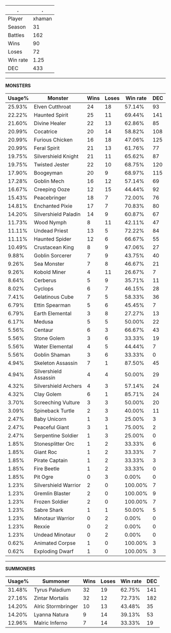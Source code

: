 .|.
|-|-
Player|xhaman
Season|31
Battles|162
Wins|90
Loses|72
Win rate|1.25
DEC|433

---
**MONSTERS**

Usage%|Monster|Wins|Loses|Win rate|DEC|
-|-|-|-|-|-|
25.93%|Elven Cutthroat|24|18|57.14%|93|
22.22%|Haunted Spirit|25|11|69.44%|141|
21.60%|Divine Healer|22|13|62.86%|85|
20.99%|Cocatrice|20|14|58.82%|108|
20.99%|Furious Chicken|16|18|47.06%|125|
20.99%|Feral Spirit|21|13|61.76%|77|
19.75%|Silvershield Knight|21|11|65.62%|87|
19.75%|Twisted Jester|22|10|68.75%|120|
17.90%|Boogeyman|20|9|68.97%|115|
17.28%|Goblin Mech|16|12|57.14%|69|
16.67%|Creeping Ooze|12|15|44.44%|92|
15.43%|Peacebringer|18|7|72.00%|76|
14.81%|Enchanted Pixie|17|7|70.83%|80|
14.20%|Silvershield Paladin|14|9|60.87%|67|
11.73%|Wood Nymph|8|11|42.11%|47|
11.11%|Undead Priest|13|5|72.22%|84|
11.11%|Haunted Spider|12|6|66.67%|55|
10.49%|Crustacean King|8|9|47.06%|27|
9.88%|Goblin Sorcerer|7|9|43.75%|40|
9.26%|Sea Monster|7|8|46.67%|21|
9.26%|Kobold Miner|4|11|26.67%|7|
8.64%|Cerberus|5|9|35.71%|11|
8.02%|Cyclops|6|7|46.15%|28|
7.41%|Gelatinous Cube|7|5|58.33%|36|
6.79%|Ettin Spearman|5|6|45.45%|7|
6.79%|Earth Elemental|3|8|27.27%|13|
6.17%|Medusa|5|5|50.00%|22|
5.56%|Centaur|6|3|66.67%|43|
5.56%|Stone Golem|3|6|33.33%|19|
5.56%|Water Elemental|4|5|44.44%|7|
5.56%|Goblin Shaman|3|6|33.33%|0|
4.94%|Skeleton Assassin|7|1|87.50%|45|
4.94%|Silvershield Assassin|4|4|50.00%|29|
4.32%|Silvershield Archers|4|3|57.14%|24|
4.32%|Clay Golem|6|1|85.71%|24|
3.70%|Screeching Vulture|3|3|50.00%|20|
3.09%|Spineback Turtle|2|3|40.00%|11|
2.47%|Baby Unicorn|1|3|25.00%|3|
2.47%|Peaceful Giant|3|1|75.00%|2|
2.47%|Serpentine Soldier|1|3|25.00%|0|
1.85%|Stonesplitter Orc|1|2|33.33%|6|
1.85%|Giant Roc|1|2|33.33%|7|
1.85%|Pirate Captain|1|2|33.33%|3|
1.85%|Fire Beetle|1|2|33.33%|0|
1.85%|Pit Ogre|0|3|0.00%|0|
1.23%|Silvershield Warrior|2|0|100.00%|7|
1.23%|Gremlin Blaster|2|0|100.00%|9|
1.23%|Frozen Soldier|2|0|100.00%|7|
1.23%|Sabre Shark|1|1|50.00%|5|
1.23%|Minotaur Warrior|0|2|0.00%|0|
1.23%|Rexxie|0|2|0.00%|0|
1.23%|Undead Minotaur|0|2|0.00%|0|
0.62%|Animated Corpse|1|0|100.00%|3|
0.62%|Exploding Dwarf|1|0|100.00%|3|

---
**SUMMONERS**

Usage%|Summoner|Wins|Loses|Win rate|DEC|
-|-|-|-|-|-|
31.48%|Tyrus Paladium|32|19|62.75%|141|
27.16%|Zintar Mortalis|32|12|72.73%|182|
14.20%|Alric Stormbringer|10|13|43.48%|35|
14.20%|Lyanna Natura|9|14|39.13%|53|
12.96%|Malric Inferno|7|14|33.33%|19|
